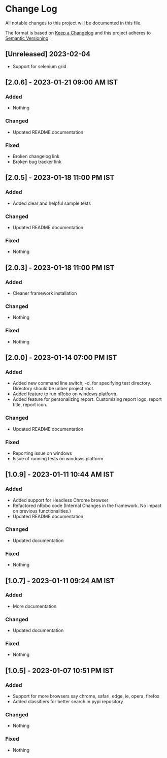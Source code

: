 
# Change Log
All notable changes to this project will be documented in this file.
 
The format is based on [Keep a Changelog](http://keepachangelog.com/)
and this project adheres to [Semantic Versioning](http://semver.org/).
 
## [Unreleased] 2023-02-04
 
- Support for selenium grid

## [2.0.6] - 2023-01-21 09:00 AM IST
### Added
- Nothing
### Changed
- Updated README documentation
### Fixed
- Broken changelog link
- Broken bug tracker link

## [2.0.5] - 2023-01-18 11:00 PM IST
### Added
- Added clear and helpful sample tests
### Changed
- Updated README documentation
### Fixed
- Nothing

## [2.0.3] - 2023-01-18 11:00 PM IST
### Added
- Cleaner framework installation
### Changed
- Nothing
### Fixed
- Nothing


## [2.0.0] - 2023-01-14 07:00 PM IST
### Added
- Added new command line switch, -d, for specifying test directory. Directory should be unber project root.
- Added feature to run nRobo on windows platform.
- Added feature for personalizing report. Customizing report logo, report title, report icon.
### Changed
- Updated README documentation
### Fixed
- Reporting issue on windows 
- Issue of running tests on windows platform

## [1.0.9] - 2023-01-11 10:44 AM IST
### Added
- Added support for Headless Chrome browser
- Refactored nRobo code (Internal Changes in the framework. No impact on previous functionalities.)
- Updated README documentation
### Changed
- Updated documentation
### Fixed
- Nothing 

## [1.0.7] - 2023-01-11 09:24 AM IST
### Added
- More documentation
### Changed
- Updated documentation
### Fixed
- Nothing 

## [1.0.5] - 2023-01-07 10:51 PM IST

### Added
- Support for more browsers say chrome, safari, edge, ie, opera, firefox
- Added classifiers for better search in pypi repository
### Changed
- Nothing
### Fixed
- Nothing  